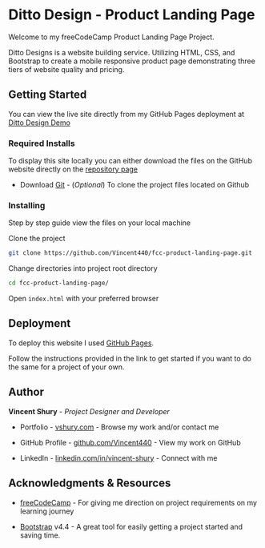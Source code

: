 # Ditto Design - Product Landing Page

Welcome to my freeCodeCamp Product Landing Page Project.

Ditto Designs is a website building service. 
Utilizing HTML, CSS, and Bootstrap to create a mobile responsive product page demonstrating three tiers of website quality and pricing.

<!--Main Screenshot or image of mockup or completed project -->

## Getting Started

You can view the live site directly from my GitHub Pages deployment at [Ditto Design Demo](http://www.vshury.com/fcc-product-landing-page/)

### **Required Installs**

<!-- Project required dependencies to run, give example of windows -->

To display this site locally you can either download the files on the GitHub website directly on the [repository page](https://github.com/Vincent440/fcc-product-landing-page)

* Download [Git](https://git-scm.com/) - (*Optional*) To clone the project files located on Github

### Installing

Step by step guide view the files on your local machine

<!-- A step by step series of examples that tell you how to get a development env running -->

Clone the project

```bash
git clone https://github.com/Vincent440/fcc-product-landing-page.git
```

Change directories into project root directory

```bash
cd fcc-product-landing-page/
```

Open `index.html` with your preferred browser

<!-- ![Image of site/app]() -->

## Deployment

To deploy this website I used [GitHub Pages](https://help.github.com/en/github/working-with-github-pages/getting-started-with-github-pages).

Follow the instructions provided in the link to get started if you want to do the same for a project of your own.

## Author

**Vincent Shury** - *Project Designer and Developer*

* Portfolio - [vshury.com](https://www.vshury.com) - Browse my work and/or contact me

* GitHub Profile - [github.com/Vincent440](https://github.com/Vincent440) - View my work on GitHub

* LinkedIn - [linkedin.com/in/vincent-shury](https://www.linkedin.com/in/vincent-shury/) - Connect with me

<!-- ## License

This project is licensed under the MIT License - see the [LICENSE.md](LICENSE.md) file for details -->

## Acknowledgments & Resources

* [freeCodeCamp](https://www.freecodecamp.org/) - For giving me direction on project requirements on my learning journey

* [Bootstrap](https://getbootstrap.com/) v4.4 - A great tool for easily getting a project started and saving time.
